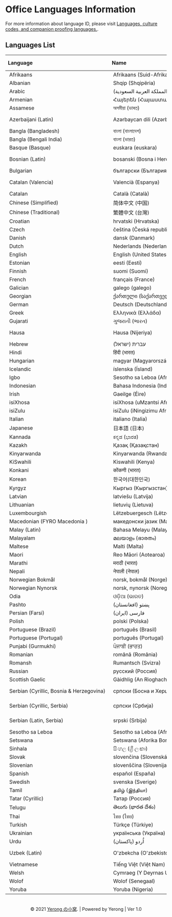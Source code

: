 # Office Languages Information

For more information about language ID, please visit [Languages, culture codes, and companion proofing languages.](https://docs.microsoft.com/en-us/deployoffice/overview-deploying-languages-microsoft-365-apps#languages-culture-codes-and-companion-proofing-languages).

## Languages List

| Language | Name | Culture (ll-cc) | Contains Proofing Languages | ID | Type |
| :-- | :-- | :--: | :-- | :--: | :--: |
| Afrikaans | Afrikaans (Suid-Afrika) | af-za |  | 1078 | Partial |
| Albanian | Shqip (Shqipëria) | sq-al |  | 1052 | Partial |
| Arabic | العربية (المملكة العربية السعودية) | ar-sa | Arabic, English, French | 1025 | Full |
| Armenian | Հայերեն (Հայաստան) | hy-am |  | 1067 | Partial |
| Assamese | অসমীয়া (ভাৰত) | as-in |  | 1101 | Partial |
| Azerbaijani (Latin) | Azərbaycan dili (Azərbaycan) | az-Latn-az |  | 1068 | Partial |
| Bangla (Bangladesh) | বাংলা (বাংলাদেশ) | bn-bd |  | 2117 | Partial |
| Bangla (Bengali India) | বাংলা (ভারত) | bn-in |  | 1093 | Partial |
| Basque (Basque) | euskara (euskara) | eu-es |  | 1069 | Partial |
| Bosnian (Latin) | bosanski (Bosna i Hercegovina) | bs-latn-ba |  | 5146 | Partial |
| Bulgarian | български (България) | bg-bg | Bulgarian, English, German, Russian | 1026 | Full |
| Catalan (Valencia) | Valencià (Espanya) | ca-es-valencia |  | 2051 | Partial |
| Catalan | Català (Català) | ca-es |  | 1027 | Partial |
| Chinese (Simplified) | 简体中文 (中国) | zh-cn | Chinese (Simplified), English | 2052 | Full |
| Chinese (Traditional) | 繁體中文 (台灣) | zh-tw | Chinese (Traditional), English | 1028 | Full |
| Croatian | hrvatski (Hrvatska) | hr-hr | Croatian, English, German, Serbian, Italian | 1050 | Full |
| Czech | čeština (Česká republika) | cs-cz | Czech, English, German, Slovak | 1029 | Full |
| Danish | dansk (Danmark) | da-dk | Danish, English, German, Swedish | 1030 | Full |
| Dutch | Nederlands (Nederland) | nl-nl | Dutch, English, French, German | 1043 | Full |
| English | English (United States) | en-us | English, French, Spanish | 1033 | Full |
| Estonian | eesti (Eesti) | et-ee | Estonian, English, German, Russian, Finnish, | 1061 | Full |
| Finnish | suomi (Suomi) | fi-fi | Finnish, English, Swedish, German, Russian | 1035 | Full |
| French | français (France) | fr-fr | French, English, German, Dutch, Arabic, Spanish | 1036 | Full |
| Galician | galego (galego) | gl-es |  | 1110 | Partial |
| Georgian | ქართული (საქართველო) | ka-ge |  | 1079 | Partial |
| German | Deutsch (Deutschland) | de-de | German, English, French, Italian | 1031 | Full |
| Greek | Ελληνικά (Ελλάδα) | el-gr | Greek, English, French, German | 1032 | Full |
| Gujarati | ગુજરાતી (ભારત) | gu-in |  | 1095 | Partial |
| Hausa | Hausa (Nijeriya) | ha-Latn-ng |  | 1128 | Proofing |
| Hebrew | עברית (ישראל) | he-il | Hebrew, English, French, Arabic, Russian | 1037 | Full |
| Hindi | हिंदी (भारत) | hi-in | Hindi, English, Tamil, Telegu, Marathi, Kannada, Guajarati, Punjabi, Urdu | 1081 | Full |
| Hungarian | magyar (Magyarország) | hu-hu | Hungarian, English, German | 1038 | Full |
| Icelandic | íslenska (Ísland) | is-is |  | 1039 | Partial |
| Igbo | Sesotho sa Leboa (Afrika Borwa) | ig-ng |  | 1132 | Proofing |
| Indonesian | Bahasa Indonesia (Indonesia) | id-id | Indonesian, English | 1057 | Full |
| Irish | Gaeilge (Éire) | ga-ie |  | 2108 | Partial |
| isiXhosa | isiXhosa (uMzantsi Afrika) | xh-za |  | 1076 | Proofing |
| isiZulu | isiZulu (iNingizimu Afrika) | zu-za |  | 1077 | Proofing |
| Italian | italiano (Italia) | it-it | Italian, English, French, German | 1040 | Full |
| Japanese | 日本語 (日本) | ja-jp | Japanese, English | 1041 | Full |
| Kannada | ಕನ್ನಡ (ಭಾರತ) | kn-in |  | 1099 | Partial |
| Kazakh | Қазақ (Қазақстан) | kk-kz | Kazakh, English, Russian | 1087 | Full |
| Kinyarwanda | Kinyarwanda (Rwanda) | rw-rw |  | 1159 | Proofing |
| KiSwahili | Kiswahili (Kenya) | sw-ke |  | 1089 | Partial |
| Konkani | कोंकणी (भारत) | kok-in |  | 1111 | Partial |
| Korean | 한국어(대한민국) | ko-kr | Korean, English | 1042 | Full |
| Kyrgyz | Кыргыз (Кыргызстан) | ky-kg |  | 1088 | Partial |
| Latvian | latviešu (Latvija) | lv-lv | Latvian, English, German, Russian | 1062 | Full |
| Lithuanian | lietuvių (Lietuva) | lt-lt | Lithuanian, English, German, Russian, Polish | 1063 | Full |
| Luxembourgish | Lëtzebuergesch (Lëtzebuerg) | lb-lu |  | 1134 | Partial |
| Macedonian (FYRO Macedonia ) | македонски јазик (Македонија) | mk-mk |  | 1071 | Partial |
| Malay (Latin) | Bahasa Melayu (Malaysia) | ms-my | Malay, English, Chinese (Simplified) | 1086 | Full |
| Malayalam | മലയാളം (ഭാരതം) | ml-in |  | 1100 | Partial |
| Maltese | Malti (Malta) | mt-mt |  | 1082 | Partial |
| Maori | Reo Māori (Aotearoa) | mi-nz |  | 1153 | Partial |
| Marathi | मराठी (भारत) | mr-in |  | 1102 | Partial |
| Nepali | नेपाली (नेपाल) | ne-np |  | 1121 | Partial |
| Norwegian Bokmål | norsk, bokmål (Norge) | nb-no | Norwegian (Bk), English, German, Norwegian (Ny) | 1044 | Full |
| Norwegian Nynorsk | norsk, nynorsk (Noreg) | nn-no | Norwegian (Bk), English, German, Norwegian (Ny) | 2068 | Partial |
| Odia | ଓଡ଼ିଆ (ଭାରତ) | or-in |  | 1096 | Partial |
| Pashto | پښتو (افغانستان) | ps-af |  | 1123 | Proofing |
| Persian (Farsi) | فارسى (ایران) | fa-ir |  | 1065 | Partial |
| Polish | polski (Polska) | pl-pl | Polish, English, German | 1045 | Full |
| Portuguese (Brazil) | português (Brasil) | pt-br | Brazilian, English, Spanish | 1046 | Full |
| Portuguese (Portugal) | português (Portugal) | pt-pt | Portuguese, English, French, Spanish | 2070 | Full |
| Punjabi (Gurmukhi) | ਪੰਜਾਬੀ (ਭਾਰਤ) | pa-in |  | 1094 | Partial |
| Romanian | română (România) | ro-ro | Romanian, English, French | 1048 | Full |
| Romansh | Rumantsch (Svizra) | rm-ch |  | 1047 | Proofing |
| Russian | русский (Россия) | ru-ru | Russian, English, Ukrainian, German | 1049 | Full |
| Scottish Gaelic | Gàidhlig (An Rìoghachd Aonaichte) | gd-gb |  | 1169 | Partial |
| Serbian (Cyrillic, Bosnia & Herzegovina) | српски (Босна и Херцеговина) | sr-cyrl-ba |  | 7194 | Partial |
| Serbian (Cyrillic, Serbia) | српски (Србија) | sr-cyrl-rs |  | 10266 | Partial |
| Serbian (Latin, Serbia) | srpski (Srbija) | sr-latn-rs | Serbian (Latin), English, German, French, Croatian | 9242 | Full |
| Sesotho sa Leboa | Sesotho sa Leboa (Afrika Borwa) | nso-za |  | 1132 | Proofing |
| Setswana | Setswana (Aforika Borwa) | tn-za |  | 1074 | Proofing |
| Sinhala | සිංහල (ශ්‍රී ලංකා) | si-lk |  | 1115 | Partial |
| Slovak | slovenčina (Slovenská republika) | sk-sk | Slovak, English, Czech, Hungarian, German | 1051 | Full |
| Slovenian | slovenščina (Slovenija) | sl-si | Slovenian, English, German, Italian, Croatian | 1060 | Full |
| Spanish | español (España) | es-es | Spanish, English, French, Basque (Basque), Catalan, Galician, Brazilian | 3082 | Full |
| Swedish | svenska (Sverige) | sv-se | Swedish, English, Finnish, German | 1053 | Full |
| Tamil | தமிழ் (இந்தியா) | ta-in |  | 1097 | Partial |
| Tatar (Cyrillic) | Татар (Россия) | tt-ru |  | 1092 | Partial |
| Telugu | తెలుగు (భారత దేశం) | te-in |  | 1098 | Partial |
| Thai | ไทย (ไทย) | th-th | Thai, English, French | 1054 | Full |
| Turkish | Türkçe (Türkiye) | tr-tr | Turkish, English, French, German | 1055 | Full |
| Ukrainian | українська (Україна) | uk-ua | Ukrainian, English, Russian, German | 1058 | Full |
| Urdu | اُردو (پاکستان) | ur-pk |  | 1056 | Partial |
| Uzbek (Latin) | O'zbekcha (O'zbekiston Respublikasi) | uz-Latn-uz |  | 1091 | Partial |
| Vietnamese | Tiếng Việt (Việt Nam) | vi-vn | Vietnamese, English, French | 1066 | Full |
| Welsh | Cymraeg (Y Deyrnas Unedig) | cy-gb |  | 1106 | Partial |
| Wolof | Wolof (Senegaal) | wo-sn |  | 1160 | Proofing |
| Yoruba | Yoruba (Nigeria) | yo-ng |  | 1130 | Proofing |

<center>　</center>
<center>© 2021 <a href="https://www.coolhub.top" target="_blank">Yerong の小窝</a>. | Powered by Yerong | Ver 1.0</center>
